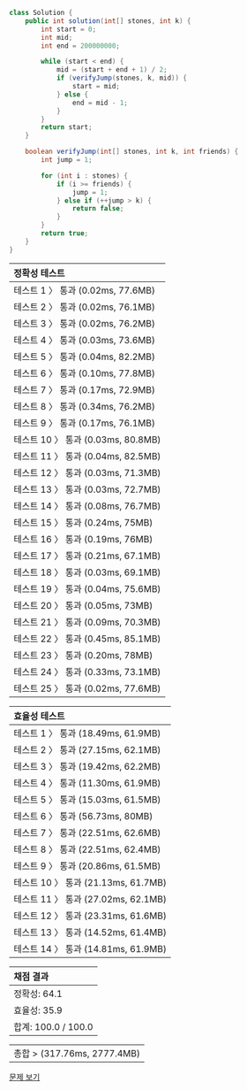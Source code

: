 ```java
class Solution {
    public int solution(int[] stones, int k) {
        int start = 0;
        int mid;
        int end = 200000000;

        while (start < end) {
            mid = (start + end + 1) / 2;
            if (verifyJump(stones, k, mid)) {
                start = mid;
            } else {
                end = mid - 1;
            }
        }
        return start;
    }

    boolean verifyJump(int[] stones, int k, int friends) {
        int jump = 1;

        for (int i : stones) {
            if (i >= friends) {
                jump = 1;
            } else if (++jump > k) {
                return false;
            }
        }
        return true;
    }
}
```
 | 정확성 테스트 |
 |  :-  |
 | 테스트 1 〉 통과 (0.02ms, 77.6MB) |
 | 테스트 2 〉 통과 (0.02ms, 76.1MB) |
 | 테스트 3 〉 통과 (0.02ms, 76.2MB) |
 | 테스트 4 〉 통과 (0.03ms, 73.6MB) |
 | 테스트 5 〉 통과 (0.04ms, 82.2MB) |
 | 테스트 6 〉 통과 (0.10ms, 77.8MB) |
 | 테스트 7 〉 통과 (0.17ms, 72.9MB) |
 | 테스트 8 〉 통과 (0.34ms, 76.2MB) |
 | 테스트 9 〉 통과 (0.17ms, 76.1MB) |
 | 테스트 10 〉 통과 (0.03ms, 80.8MB) |
 | 테스트 11 〉 통과 (0.04ms, 82.5MB) |
 | 테스트 12 〉 통과 (0.03ms, 71.3MB) |
 | 테스트 13 〉 통과 (0.03ms, 72.7MB) |
 | 테스트 14 〉 통과 (0.08ms, 76.7MB) |
 | 테스트 15 〉 통과 (0.24ms, 75MB) |
 | 테스트 16 〉 통과 (0.19ms, 76MB) |
 | 테스트 17 〉 통과 (0.21ms, 67.1MB) |
 | 테스트 18 〉 통과 (0.03ms, 69.1MB) |
 | 테스트 19 〉 통과 (0.04ms, 75.6MB) |
 | 테스트 20 〉 통과 (0.05ms, 73MB) |
 | 테스트 21 〉 통과 (0.09ms, 70.3MB) |
 | 테스트 22 〉 통과 (0.45ms, 85.1MB) |
 | 테스트 23 〉 통과 (0.20ms, 78MB) |
 | 테스트 24 〉 통과 (0.33ms, 73.1MB) |
 | 테스트 25 〉 통과 (0.02ms, 77.6MB) |

 | 효율성 테스트 |
 | :- |
 | 테스트 1 〉 통과 (18.49ms, 61.9MB) |
 | 테스트 2 〉 통과 (27.15ms, 62.1MB) |
 | 테스트 3 〉 통과 (19.42ms, 62.2MB) |
 | 테스트 4 〉 통과 (11.30ms, 61.9MB) |
 | 테스트 5 〉 통과 (15.03ms, 61.5MB) |
 | 테스트 6 〉 통과 (56.73ms, 80MB) |
 | 테스트 7 〉 통과 (22.51ms, 62.6MB) |
 | 테스트 8 〉 통과 (22.51ms, 62.4MB) |
 | 테스트 9 〉 통과 (20.86ms, 61.5MB) |
 | 테스트 10 〉 통과 (21.13ms, 61.7MB) |
 | 테스트 11 〉 통과 (27.02ms, 62.1MB) |
 | 테스트 12 〉 통과 (23.31ms, 61.6MB) |
 | 테스트 13 〉 통과 (14.52ms, 61.4MB) |
 | 테스트 14 〉 통과 (14.81ms, 61.9MB) |

 | 채점 결과 |
 | :- |
 | 정확성: 64.1 |
 | 효율성: 35.9 |
 | 합계: 100.0 / 100.0 |

 ||
 | :- |
 | 총합 > (317.76ms, 2777.4MB) |

[문제 보기](https://programmers.co.kr/learn/courses/30/lessons/64062?language=java)
